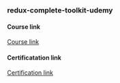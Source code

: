 ### redux-complete-toolkit-udemy

#### Course link
<a href="https://www.udemy.com/course/redux-core-react-redux-redux-toolkit-complete-course">Course link</a>

#### Certificatation link
<a href="https://www.udemy.com/certificate/UC-3a6f4bbe-a590-4f0d-ab22-e45da0e46843/">Certification link</a>
